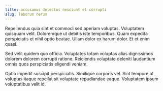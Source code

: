 ```yaml
---
title: accusamus delectus nesciunt et corrupti
slug: laborum rerum
---
```


Repellendus quia sint et commodi sed aperiam voluptas. Voluptatem quisquam velit. Doloremque ut debitis iste temporibus. Quam expedita perspiciatis et nihil optio beatae. Ullam dolor ex harum dolor. Et et enim quasi.

Sed velit quidem quo officia. Voluptates totam voluptas alias dignissimos dolorem dolorem corrupti ratione. Reiciendis voluptate deleniti laudantium omnis quos perspiciatis eligendi veniam.

Optio impedit suscipit perspiciatis. Similique corporis vel. Sint tempore at voluptas itaque repellat sit voluptate repudiandae eaque. Voluptatem ipsum voluptatibus velit id.
